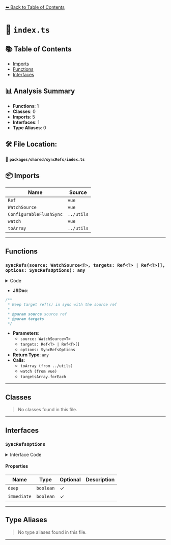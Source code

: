 [⬅️ Back to Table of Contents](../../../index.md)

# 📄 `index.ts`

## 📚 Table of Contents

- [Imports](#imports)
- [Functions](#functions)
- [Interfaces](#interfaces)

## 📊 Analysis Summary

- **Functions**: 1
- **Classes**: 0
- **Imports**: 5
- **Interfaces**: 1
- **Type Aliases**: 0

## 🛠️ File Location:
📂 **`packages/shared/syncRefs/index.ts`**

## 📦 Imports

| Name | Source |
|------|--------|
| `Ref` | `vue` |
| `WatchSource` | `vue` |
| `ConfigurableFlushSync` | `../utils` |
| `watch` | `vue` |
| `toArray` | `../utils` |


---

## Functions

### `syncRefs(source: WatchSource<T>, targets: Ref<T> | Ref<T>[], options: SyncRefsOptions): any`

<details><summary>Code</summary>

```ts
export function syncRefs<T>(
  source: WatchSource<T>,
  targets: Ref<T> | Ref<T>[],
  options: SyncRefsOptions = {},
) {
  const {
    flush = 'sync',
    deep = false,
    immediate = true,
  } = options

  const targetsArray = toArray(targets)

  return watch(
    source,
    newValue => targetsArray.forEach(target => target.value = newValue),
    { flush, deep, immediate },
  )
}
```
</details>

- **JSDoc**:
```ts
/**
 * Keep target ref(s) in sync with the source ref
 *
 * @param source source ref
 * @param targets
 */
```

- **Parameters**:
  - `source: WatchSource<T>`
  - `targets: Ref<T> | Ref<T>[]`
  - `options: SyncRefsOptions`
- **Return Type**: `any`
- **Calls**:
  - `toArray (from ../utils)`
  - `watch (from vue)`
  - `targetsArray.forEach`

---

## Classes

> No classes found in this file.


---

## Interfaces

### `SyncRefsOptions`

<details><summary>Interface Code</summary>

```ts
export interface SyncRefsOptions extends ConfigurableFlushSync {
  /**
   * Watch deeply
   *
   * @default false
   */
  deep?: boolean
  /**
   * Sync values immediately
   *
   * @default true
   */
  immediate?: boolean
}
```
</details>

#### Properties

| Name | Type | Optional | Description |
|------|------|----------|-------------|
| `deep` | `boolean` | ✓ |  |
| `immediate` | `boolean` | ✓ |  |


---

## Type Aliases

> No type aliases found in this file.


---